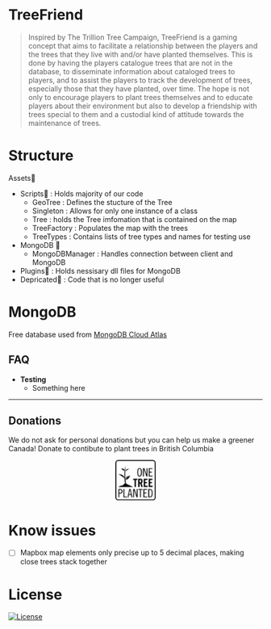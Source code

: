 # TreeFriend

> Inspired by The Trillion Tree Campaign, TreeFriend is a gaming concept that aims to facilitate a relationship between the players and the trees that they live with and/or have planted themselves. This is done by having the players catalogue trees that are not in the database, to disseminate information about cataloged trees to players, and to assist the players to track the development of trees, especially those that they have planted, over time. The hope is not only to encourage players to plant trees themselves and to educate players about their environment but also to develop a friendship with trees special to them and a custodial kind of attitude towards the maintenance of trees.

# Structure
Assets:file_folder:
 - Scripts:file_folder: : Holds majority of our code
    - GeoTree : Defines the stucture of the Tree
    - Singleton : Allows for only one instance of a class
    - Tree : holds the Tree imfomation that is contained on the map
    - TreeFactory : Populates the map with the trees
    - TreeTypes : Contains lists of tree types and names for testing use
  - MongoDB :file_folder:
    - MongoDBManager : Handles connection between client and MongoDB
  - Plugins:file_folder: : Holds nessisary dll files for MongoDB
  - Depricated:file_folder: : Code that is no longer useful

# MongoDB
Free database used from  [MongoDB Cloud Atlas](https://www.mongodb.com/cloud/atlas/ "MongoDB Cloud Atlas")

## FAQ

- **Testing**
    - Something here

---
## Donations 

 We do not ask for personal donations but you can help us make a greener Canada! 
Donate to contibute to plant trees in British Columbia 
<p align="center">
  <a href="https://onetreeplanted.org/collections/canada/products/british-columbia-forests">
    <img src="https://raw.githubusercontent.com/DrewPDWeber/Trees/master/onetreeplanted.png?token=AMS3D7OC6CG3T5TNZ4EU65S6SDOO4" alt="OneTreePlanted" width="80" height="80">
  </a>
 

# Know issues
- [ ] Mapbox map elements only precise up to 5 decimal places, making close trees stack together

# License
[![License](http://img.shields.io/:license-mit-blue.svg?style=flat-square)](http://badges.mit-license.org)
